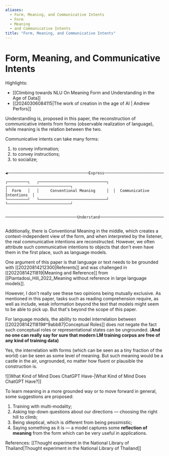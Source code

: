 ```yaml
---
aliases:
  - Form, Meaning, and Communicative Intents
  - Form
  - Meaning
  - and Communicative Intents
title: "Form, Meaning, and Communicative Intents"
---
```


# Form, Meaning, and Communicative Intents

Highlights:
- [[Climbing towards NLU On Meaning Form and Understanding in the Age of Data]]
- [[20240306084115|The work of creation in the age of AI | Andrew Perfors]]

Understanding is, proposed in this paper, the reconstruction of communicative intents from forms (observable realization of language), while meaning is the relation between the two.

Communicative intents can take many forms:
1. to convey information;
2. to convey instructions;
3. to socialize;

```
                                                                              
◀────────────────────────────────────Express──────────────────────────────────
                                                                              
┌─────────┐   ┌──────────────────────────────┐  ┌────────────────────────────┐
│  Form   │   │     Conventional Meaning     │  │  Communicative Intentions  │
└─────────┘   └──────────────────────────────┘  └────────────────────────────┘
                                                                              
 ────────────────────────────────Understand──────────────────────────────────▶
                                                                              
```

Additionally, there is Conventional Meaning in the middle, which creates a context-independent view of the form, and when interpreted by the listener, the real communicative intentions are reconstructed. However, we often attribute such communicative intentions to objects that don't even have them in the first place, such as language models.

One argument of this paper is that language or text needs to be grounded with [[20220814212300|Referents]] and was challenged in [[20220814211819|Meaning and Reference]] from [[Piantadosi_Hill_2022_Meaning without reference in large language models]].

However, I don't really see these two opinions being mutually exclusive. As mentioned in this paper, tasks such as reading comprehension require, as well as include, weak information beyond the text that models might seem to be able to pick up. But that's beyond the scope of this paper.

For language models, the ability to model interrelation between [[20220814211819#^9abb87|Conceptual Roles]] does not negate the fact such conceptual roles or representational states can be ungrounded. (**And no one can really say for sure that modern LM training corpus are free of any kind of training data)**

Yes, the interrelation with forms (which can be seen as a tiny fraction of the world) can be seen as some level of meaning. But such meaning would be a castle in the air, ungrounded, no matter how fluent or plausible the construction is.

![[What Kind of Mind Does ChatGPT Have-|What Kind of Mind Does ChatGPT Have?]]

To learn meaning in a more grounded way or to move forward in general, some suggestions are proposed:
1. Training with multi-modality;
2. Asking top-down questions about our directions — choosing the right hill to climb;
3. Being skeptical, which is different from being pessimistic;
4. Saying something as it is — a model captures some **reflection of meaning** from the form which can be very useful in applications.

References:
[[Thought experiment in the National Library of Thailand|Thought experiment in the National Library of Thailand]]